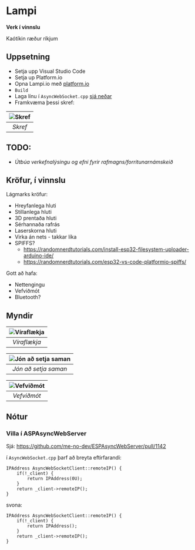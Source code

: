 # Lampi

**Verk í vinnslu**

Kaótíkin ræður ríkjum

## Uppsetning

- Setja upp Visual Studio Code
- Setja up Platform.io
- Opna Lampi.io með [platform.io](https://platform.io/)
- `Build`
- Laga línu í `AsyncWebSocket.cpp` [sjá neðar](https://github.com/hanndoddi/Lampi/tree/main#villa-%C3%AD-aspasyncwebserver)
- Framkvæma þessi skref:

| ![Skref](myndir/skref.jpg) | 
|:--:| 
| *Skref* |

## TODO: 

- _Útbúa verkefnalýsingu og efni fyrir rafmagns/forritunarnámskeið_

## Kröfur, í vinnslu

Lágmarks kröfur:

- Hreyfanlega hluti
- Stillanlega hluti
- 3D prentaða hluti
- Sérhannaða rafrás
- Laserskorna hluti
- Virka án nets - takkar líka
- SPIFFS?
  - https://randomnerdtutorials.com/install-esp32-filesystem-uploader-arduino-ide/
  - https://randomnerdtutorials.com/esp32-vs-code-platformio-spiffs/

Gott að hafa: 

- Nettengingu
- Vefviðmót
- Bluetooth?

## Myndir

| ![Víraflækja](myndir/tangle.jpg) | 
|:--:| 
| *Víraflækja* |

| ![Jón að setja saman](myndir/assembly.jpg) | 
|:--:| 
| *Jón að setja saman* |

| ![Vefviðmót](myndir/screenshot.png) | 
|:--:| 
| *Vefviðmót* |


## Nótur

### Villa í ASPAsyncWebServer 

Sjá: https://github.com/me-no-dev/ESPAsyncWebServer/pull/1142

í `AsyncWebSocket.cpp` þarf að breyta eftirfarandi:

    IPAddress AsyncWebSocketClient::remoteIP() {
        if(!_client) {
            return IPAddress(0U);
        }
        return _client->remoteIP();
    }

svona: 

    IPAddress AsyncWebSocketClient::remoteIP() {
        if(!_client) {
            return IPAddress();
        }
        return _client->remoteIP();
    }
